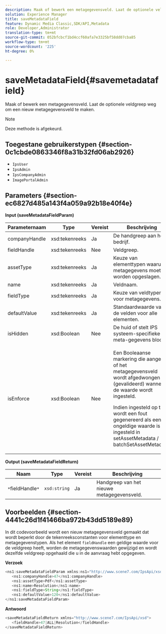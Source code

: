 ```yaml
---
description: Maak of bewerk een metagegevensveld. Laat de optionele veldgreep weg om een nieuw metagegevensveld te maken.
solution: Experience Manager
title: saveMetadataField
feature: Dynamic Media Classic,SDK/API,Metadata
role: Developer,Administrator
translation-type: tm+mt
source-git-commit: 052bfcbcf1bd4ccf60afa7e3325bf58dd07cba85
workflow-type: tm+mt
source-wordcount: '225'
ht-degree: 0%

---
```



# saveMetadataField{#savemetadatafield}

Maak of bewerk een metagegevensveld. Laat de optionele veldgreep weg om een nieuw metagegevensveld te maken.

>[!NOTE]
>
>Deze methode is afgekeurd.

## Toegestane gebruikerstypen {#section-0c1cbde0863346f8a31b32fd06ab2926}

* `IpsUser`
* `IpsAdmin`
* `IpsCompanyAdmin`
* `ImagePortalAdmin`

## Parameters {#section-ec6827d485a143f4a059a92b18e40f4e}

**Input (saveMetadataFieldParam)**

<table id="table_C944A44352F2475A89CE86F3DB1B648A"> 
 <thead> 
  <tr> 
   <th colname="col1" class="entry"> Parameternaam </th> 
   <th colname="col2" class="entry"> Type </th> 
   <th colname="col3" class="entry"> Vereist </th> 
   <th colname="col4" class="entry"> Beschrijving </th> 
  </tr> 
 </thead>
 <tbody> 
  <tr> 
   <td colname="col1"> <span class="codeph"> <span class="varname"> companyHandle</span> </span> </td> 
   <td colname="col2"> <span class="codeph"> xsd:tekenreeks</span> </td> 
   <td colname="col3"> Ja </td> 
   <td colname="col4"> De handgreep aan het bedrijf. </td> 
  </tr> 
  <tr> 
   <td colname="col1"> <span class="codeph"> <span class="varname"> fieldHandle</span> </span> </td> 
   <td colname="col2"> <span class="codeph"> xsd:tekenreeks</span> </td> 
   <td colname="col3"> Nee </td> 
   <td colname="col4"> Veldgreep. </td> 
  </tr> 
  <tr> 
   <td colname="col1"> <span class="codeph"> <span class="varname"> assetType</span> </span> </td> 
   <td colname="col2"> <span class="codeph"> xsd:tekenreeks</span> </td> 
   <td colname="col3"> Ja </td> 
   <td colname="col4"> Keuze van elementtypen waaruit metagegevens moeten worden opgeslagen. </td> 
  </tr> 
  <tr> 
   <td colname="col1"> <span class="codeph"> <span class="varname"> name</span> </span> </td> 
   <td colname="col2"> <span class="codeph"> xsd:tekenreeks</span> </td> 
   <td colname="col3"> Ja </td> 
   <td colname="col4"> Veldnaam. </td> 
  </tr> 
  <tr> 
   <td colname="col1"> <span class="codeph"> <span class="varname"> fieldType</span> </span> </td> 
   <td colname="col2"> <span class="codeph"> xsd:tekenreeks</span> </td> 
   <td colname="col3"> Ja </td> 
   <td colname="col4"> Keuze van veldtypen voor metagegevens. </td> 
  </tr> 
  <tr> 
   <td colname="col1"> <span class="codeph"> <span class="varname"> defaultValue</span> </span> </td> 
   <td colname="col2"> <span class="codeph"> xsd:tekenreeks</span> </td> 
   <td colname="col3"> Ja </td> 
   <td colname="col4"> Standaardwaarde van de velden voor alle elementen. </td> 
  </tr> 
  <tr> 
   <td colname="col1"> <span class="codeph"> <span class="varname"> isHidden</span> </span> </td> 
   <td colname="col2"> <span class="codeph"> xsd:Boolean</span> </td> 
   <td colname="col3"> Nee </td> 
   <td colname="col4"> De huid of stelt IPS systeem-specifieke meta-gegevens bloot. </td> 
  </tr> 
  <tr> 
   <td colname="col1"><span class="codeph"><span class="varname"> isEnforce</span></span> </td> 
   <td colname="col2"><span class="codeph"> xsd:Boolean</span> </td> 
   <td colname="col3"> <p>Nee </p> </td> 
   <td colname="col4"> <p>Een Booleaanse markering die aangeeft of het metagegevensveld wordt afgedwongen (gevalideerd) wanneer de waarde wordt ingesteld. </p> <p>Indien ingesteld op true, wordt een fout gegenereerd als een ongeldige waarde is ingesteld in <span class="codeph"> setAssetMetadata</span> /<span class="codeph"> batchSetAssetMetadata</span>. </p> </td> 
  </tr> 
 </tbody> 
</table>

**Output (saveMetadataFieldReturn)**

| Naam | Type | Vereist | Beschrijving |
|---|---|---|---|
| `*`fieldHandle`*` | `xsd:string` | Ja | Handgreep van het nieuwe metagegevensveld. |

## Voorbeelden {#section-4441c26d1f41466ba972b43dd5189e89}

In dit codevoorbeeld wordt een nieuw metagegevensveld gemaakt dat wordt beperkt door de tekenreeksconstanten voor elementtype en metagegevenstypen. Als het element `fieldHandle` een geldige waarde voor de veldgreep heeft, worden de metagegevenswaarden gewijzigd en wordt dezelfde veldgreep opgehaald die u in de aanvraag hebt opgegeven.

**Verzoek**

```java
<ns1:saveMetadataFieldParam xmlns:ns1="http://www.scene7.com/IpsApi/xsd">
   <ns1:companyHandle>47</ns1:companyHandle>
   <ns1:assetType>Pdf</ns1:assetType>
   <ns1:name>Resolution</ns1:name>
   <ns1:fieldType>String</ns1:fieldType>
   <ns1:defaultValue>120</ns1:defaultValue>
</ns1:saveMetadataFieldParam>
```

**Antwoord**

```java
<saveMetadataFieldReturn xmlns="http://www.scene7.com/IpsApi/xsd">
   <fieldHandle>47|ALL|Resolution</fieldHandle>
</saveMetadataFieldReturn>
```

